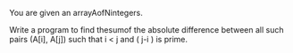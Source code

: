 You are given an arrayAofNintegers.

Write a program to find thesumof the absolute difference between all such pairs (A[i], A[j]) such that i < j and ( j-i ) is prime.



